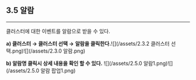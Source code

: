 ## 3.5 알람

---

클러스터에 대한 이벤트를 알람으로 받을 수 있다.

**a\)    클러스터 **→** 클러스터 선택 →** **알람을 클릭한다.**![](/assets/2.3.2 클러스터 선택.png)![](/assets/2.3.0 알람.png)

**b\)   알람명 클릭시 상세 내용을 확인 할 수 있다.**
![](/assets/2.5.0 알람1.png)![](/assets/2.5.0 알람 팝업1.png)

